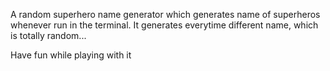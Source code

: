 A random superhero name generator which generates name of superheros whenever run in the terminal. 
It generates everytime different name, which is totally random...

Have fun while playing with it
